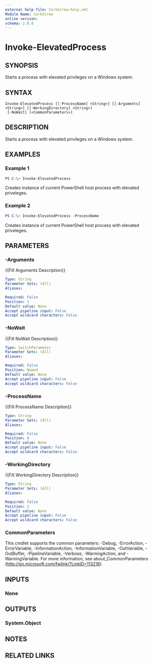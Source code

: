 ```yaml
---
external help file: CorkScrew-help.xml
Module Name: CorkScrew
online version:
schema: 2.0.0
---
```


# Invoke-ElevatedProcess

## SYNOPSIS
Starts a process with elevated privileges on a Windows system.

## SYNTAX

```
Invoke-ElevatedProcess [[-ProcessName] <String>] [[-Arguments] <String>] [[-WorkingDirectory] <String>]
 [-NoWait] [<CommonParameters>]
```

## DESCRIPTION
Starts a process with elevated privileges on a Windows system.

## EXAMPLES

### Example 1
```powershell
PS C:\> Invoke-ElevatedProcess
```

Creates instance of current PowerShell host process with elevated priveleges.

### Example 2
```powershell
PS C:\> Invoke-ElevatedProcess -ProcessName
```

Creates instance of current PowerShell host process with elevated priveleges.

## PARAMETERS

### -Arguments
{{Fill Arguments Description}}

```yaml
Type: String
Parameter Sets: (All)
Aliases:

Required: False
Position: 1
Default value: None
Accept pipeline input: False
Accept wildcard characters: False
```

### -NoWait
{{Fill NoWait Description}}

```yaml
Type: SwitchParameter
Parameter Sets: (All)
Aliases:

Required: False
Position: Named
Default value: None
Accept pipeline input: False
Accept wildcard characters: False
```

### -ProcessName
{{Fill ProcessName Description}}

```yaml
Type: String
Parameter Sets: (All)
Aliases:

Required: False
Position: 0
Default value: None
Accept pipeline input: False
Accept wildcard characters: False
```

### -WorkingDirectory
{{Fill WorkingDirectory Description}}

```yaml
Type: String
Parameter Sets: (All)
Aliases:

Required: False
Position: 2
Default value: None
Accept pipeline input: False
Accept wildcard characters: False
```

### CommonParameters
This cmdlet supports the common parameters: -Debug, -ErrorAction, -ErrorVariable, -InformationAction, -InformationVariable, -OutVariable, -OutBuffer, -PipelineVariable, -Verbose, -WarningAction, and -WarningVariable. For more information, see about_CommonParameters (http://go.microsoft.com/fwlink/?LinkID=113216).

## INPUTS

### None
## OUTPUTS

### System.Object
## NOTES

## RELATED LINKS
